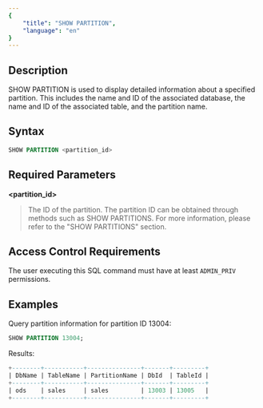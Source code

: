 ```yaml
---
{
    "title": "SHOW PARTITION",
    "language": "en"
}
---
```


## Description

SHOW PARTITION is used to display detailed information about a specified partition. This includes the name and ID of the associated database, the name and ID of the associated table, and the partition name.

## Syntax

```sql
SHOW PARTITION <partition_id>
```

## Required Parameters

**<partition_id>**

> The ID of the partition. The partition ID can be obtained through methods such as SHOW PARTITIONS. For more information, please refer to the "SHOW PARTITIONS" section.

## Access Control Requirements

The user executing this SQL command must have at least `ADMIN_PRIV` permissions.

## Examples

Query partition information for partition ID 13004:

```sql
SHOW PARTITION 13004;
```

Results:

```sql
+--------+-----------+---------------+-------+---------+
| DbName | TableName | PartitionName | DbId  | TableId |
+--------+-----------+---------------+-------+---------+
| ods    | sales     | sales         | 13003 | 13005   |
+--------+-----------+---------------+-------+---------+
```